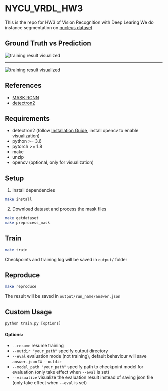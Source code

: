 # NYCU_VRDL_HW3
This is the repo for HW3 of Vision Recognition with Deep Learing 
We do instance segmentation on [nucleus dataset](https://www.kaggle.com/c/data-science-bowl-2018/data)

## Ground Truth vs Prediction 


![training result visualized](https://i.imgur.com/ohw8uKT.jpg)

--- 
![training result visualized](https://i.imgur.com/BJafMSk.jpg)


## References
- [MASK RCNN](https://arxiv.org/abs/1703.06870)
- [detectron2](https://github.com/facebookresearch/detectron2)

## Requirements
- detectron2 (follow [Installation Guide](https://detectron2.readthedocs.io/en/latest/tutorials/install.html), install opencv to enable visualization)
- python >= 3.6
- pytorch >= 1.8
- make
- unzip
- opencv (optional, only for visualization)

## Setup
1. Install dependencies
```bash
make install
```

2. Download dataset and process the mask files
``` bash
make getdataset
make preprocess_mask
```

## Train
```bash
make train
```
Checkpoints and training log will be saved in `output/` folder 

## Reproduce 
```bash
make reproduce
```
The result will be saved in `output/run_name/answer.json`

## Custom Usage

```
python train.py [options]
```
#### Options: 
- `--resume` resume training 
- `--outdir "your_path"` specify output directory
- `--eval` evaluation mode (not training), default behaviour will save `answer.json` to `--outdir`
- `--model_path "your_path"` specify path to checkpoint model for evaluation (only take effect when `--eval` is set)
- `--visualize` visualize the evaluation result instead of saving json file (only take effect when `--eval` is set)
